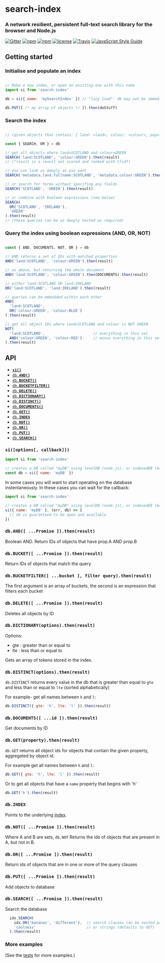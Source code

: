 # search-index

### A network resilient, persistent full-text search library for the browser and Node.js

[![Gitter](https://img.shields.io/gitter/room/nwjs/nw.js.svg?style=flat-square)](https://gitter.im/fergiemcdowall/search-index)
[![npm](https://img.shields.io/npm/v/search-index.svg?style=flat-square)](https://www.npmjs.com/package/search-index)
[![npm](https://img.shields.io/npm/dm/search-index.svg?style=flat-square)](https://npm-stat.com/charts.html?package=search-index)
[![license](https://img.shields.io/github/license/mashape/apistatus.svg?style=flat-square)](LICENCE)
[![Travis](https://img.shields.io/travis/rust-lang/rust.svg?style=flat-square)](https://travis-ci.org/fergiemcdowall/search-index)
[![JavaScript Style Guide](https://img.shields.io/badge/code_style-standard-brightgreen.svg?style=flat-square)](https://standardjs.com)


## Getting started

### Initialise and populate an index

```javascript

// Make a new index, or open an existing one with this name
import si from 'search-index'

db = si({ name: 'mySearchIndex' }) // "lazy load"- db may not be immediately initialized

db.PUT([ /* my array of objects */ ]).then(doStuff)

```

### Search the index

```javascript

// (given objects that contain: { land: <land>, colour: <colour>, population: <number> ... })

const { SEARCH, OR } = db

// get all objects where land=SCOTLAND and colour=GREEN
SEARCH('land:SCOTLAND', 'colour:GREEN').then(result)
// (^result is a result set scored and ranked with tfidf)

// you can look as deeply as you want
SEARCH('metadata.land.fullname:SCOTLAND', 'metadata.colour:GREEN').then(result)

// or search for terms without specifing any fields
SEARCH('SCOTLAND', 'GREEN').then(result)

// or combine with boolean expressions (see below)
SEARCH(
  OR('SCOTLAND', 'IRELAND'),
  'GREEN'
).then(result)
// (these queries can be as deeply nested as required)
```


### Query the index using boolean expressions (AND, OR, NOT)

```javascript

const { AND, DOCUMENTS, NOT, OR } = db

// AND returns a set of IDs with matched properties
AND('land:SCOTLAND', 'colour:GREEN').then(result)

// as above, but returning the whole document
AND('land:SCOTLAND', 'colour:GREEN').then(DOCUMENTS).then(result)

// either land:SCOTLAND OR land:IRELAND
OR('land:SCOTLAND', 'land:IRELAND').then(result)

// queries can be embedded within each other
AND(
  'land:SCOTLAND',
  OR('colour:GREEN', 'colour:BLUE')
).then(result)

// get all object IDs where land=SCOTLAND and colour is NOT GREEN
NOT(
  'land:SCOTLAND',                      // everything in this set
  AND('colour:GREEN', 'colour:RED').    // minus everything in this set
).then(result)

```


## API

- <a href="#si"><code><b>si()</b></code></a>
- <a href="#AND"><code>db.<b>AND()</b></code></a>
- <a href="#BUCKET"><code>db.<b>BUCKET()</b></code></a>
- <a href="#BUCKETFILTER"><code>db.<b>BUCKETFILTER()</b></code></a>
- <a href="#DELETE"><code>db.<b>DELETE()</b></code></a>
- <a href="#DICTIONARY"><code>db.<b>DICTIONARY()</b></code></a>
- <a href="#DISTINCT"><code>db.<b>DISTINCT()</b></code></a>
- <a href="#DOCUMENTS"><code>db.<b>DOCUMENTS()</b></code></a>
- <a href="#GET"><code>db.<b>GET()</b></code></a>
- <a href="#INDEX"><code>db.<b>INDEX</b></code></a>
- <a href="#NOT"><code>db.<b>NOT()</b></code></a>
- <a href="#OR"><code>db.<b>OR()</b></code></a>
- <a href="#PUT"><code>db.<b>PUT()</b></code></a>
- <a href="#SEARCH"><code>db.<b>SEARCH()</b></code></a>


<a name="si"></a>

### `si([options[, callback]])`

```javascript
import si from 'search-index'

// creates a DB called "myDB" using levelDB (node.js), or indexedDB (browser)
const db = si({ name: 'myDB' })
```

In some cases you will want to start operating on the database
instentaneously. In these cases you can wait for the callback:

```javascript
import si from 'search-index'

// creates a DB called "myDB" using levelDB (node.js), or indexedDB (browser)
si({ name: 'myDB' }, (err, db) => {
  // db is guaranteed to be open and available
})
```


<a name="AND"></a>

### `db.AND([ ...Promise ]).then(result)`

Boolean AND. Return IDs of objects that have prop.A AND prop.B


<a name="BUCKET"></a>

### `db.BUCKET([ ...Promise ]).then(result)`

Return IDs of objects that match the query


<a name="BUCKETFILTER"></a>

### `db.BUCKETFILTER([ ...bucket ], filter query).then(result)`

The first argument is an array of buckets, the second is an expression
that filters each bucket


<a name="DELETE"></a>

### `db.DELETE([ ...Promise ]).then(result)`

Deletes all objects by ID


<a name="DICTIONARY"></a>

### `db.DICTIONARY(options).then(result)`

Options:

* gte : greater than or equal to
* lte : less than or equal to

Gets an array of tokens stored in the index.


<a name="DISTINCT"></a>

### `db.DISTINCT(options).then(result)`

`db.DISTINCT` returns every value in the db that is greater than equal
to `gte` and less than or equal to `lte` (sorted alphabetically)

For example- get all names between `h` and `l`:

```javascript
db.DISTINCT({ gte: 'h', lte: 'l' }).then(result)
```

<a name="DOCUMENTS"></a>

### `db.DOCUMENTS([ ...id ]).then(result)`

Get documents by ID


<a name="GET"></a>

### `db.GET(property).then(result)`

`db.GET` returns all object ids for objects that contain the given
property, aggregated by object id.

For example get all names between `h` and `l`:

```javascript
db.GET({ gte: 'h', lte: 'l' }).then(result)
```

Or to get all objects that have a `name` property that begins with 'h'

```javascript
db.GET('h').then(result)
```


<a name="INDEX"></a>

### `db.INDEX`

Points to the underlying [index](https://github.com/fergiemcdowall/fergies-inverted-index/).


<a name="NOT"></a>

### `db.NOT([ ...Promise ]).then(result)`

Where A and B are sets, `db.NOT` Returns the ids of objects that are
present in A, but not in B.


<a name="OR"></a>

### `db.OR([ ...Promise ]).then(result)`

Return ids of objects that are in one or more of the query clauses


<a name="PUT"></a>

### `db.PUT([ ...Promise ]).then(result)`

Add objects to database


<a name="SEARCH"></a>

### `db.SEARCH([ ...Promise ]).then(result)`

Search the database

```javascript
  idx.SEARCH(
    idx.OR('bananas', 'different'),  // search clauses can be nested promises
    'coolness'                       // or strings (defaults to GET)
  ).then(result)
```


### More examples

(See the [tests](https://github.com/fergiemcdowall/search-index/tree/master/test) for more examples.)
